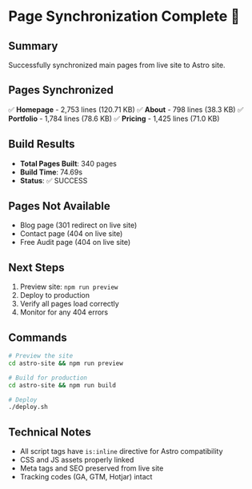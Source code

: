 # Page Synchronization Complete 🎉

## Summary
Successfully synchronized main pages from live site to Astro site.

## Pages Synchronized
✅ **Homepage** - 2,753 lines (120.71 KB)
✅ **About** - 798 lines (38.3 KB)
✅ **Portfolio** - 1,784 lines (78.6 KB)
✅ **Pricing** - 1,425 lines (71.0 KB)

## Build Results
- **Total Pages Built**: 340 pages
- **Build Time**: 74.69s
- **Status**: ✅ SUCCESS

## Pages Not Available
- Blog page (301 redirect on live site)
- Contact page (404 on live site)
- Free Audit page (404 on live site)

## Next Steps
1. Preview site: `npm run preview`
2. Deploy to production
3. Verify all pages load correctly
4. Monitor for any 404 errors

## Commands
```bash
# Preview the site
cd astro-site && npm run preview

# Build for production
cd astro-site && npm run build

# Deploy
./deploy.sh
```

## Technical Notes
- All script tags have `is:inline` directive for Astro compatibility
- CSS and JS assets properly linked
- Meta tags and SEO preserved from live site
- Tracking codes (GA, GTM, Hotjar) intact